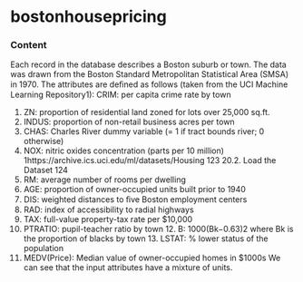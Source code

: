 # bostonhousepricing

### Content
Each record in the database describes a Boston suburb or town. The data was drawn from the Boston Standard Metropolitan Statistical Area (SMSA) in 1970. The attributes are deﬁned as follows (taken from the UCI Machine Learning Repository1): CRIM: per capita crime rate by town

1. ZN: proportion of residential land zoned for lots over 25,000 sq.ft.
2. INDUS: proportion of non-retail business acres per town
3. CHAS: Charles River dummy variable (= 1 if tract bounds river; 0 otherwise)
4. NOX: nitric oxides concentration (parts per 10 million)
1https://archive.ics.uci.edu/ml/datasets/Housing
123
20.2. Load the Dataset 124
5. RM: average number of rooms per dwelling
6. AGE: proportion of owner-occupied units built prior to 1940
7. DIS: weighted distances to ﬁve Boston employment centers
8. RAD: index of accessibility to radial highways
9. TAX: full-value property-tax rate per $10,000
10. PTRATIO: pupil-teacher ratio by town 12. B: 1000(Bk−0.63)2 where Bk is the proportion of blacks by town 13. LSTAT: % lower status of the population
11. MEDV(Price): Median value of owner-occupied homes in $1000s
We can see that the input attributes have a mixture of units.

